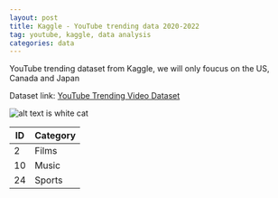 ```yaml
---
layout: post
title: Kaggle - YouTube trending data 2020-2022
tag: youtube, kaggle, data analysis
categories: data
---
```


YouTube trending dataset from Kaggle, we will only foucus on the US, Canada and Japan

Dataset link: [YouTube Trending Video Dataset](https://www.kaggle.com/datasets/rsrishav/youtube-trending-video-dataset)

![alt text is white cat](https://upload.wikimedia.org/wikipedia/commons/thumb/b/b1/VAN_CAT.png/480px-VAN_CAT.png)

| ID | Category |
| --- | --- |
| 2 | Films |
| 10 | Music |
| 24 | Sports |



